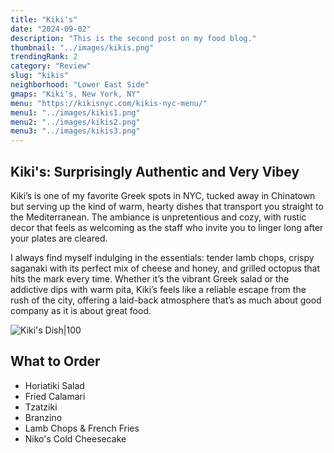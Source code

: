 ```yaml
---
title: "Kiki's"
date: "2024-09-02"
description: "This is the second post on my food blog."
thumbnail: "../images/kikis.png"
trendingRank: 2
category: "Review"
slug: "kikis"
neighborhood: "Lower East Side"
gmaps: "Kiki's, New York, NY"
menu: "https://kikisnyc.com/kikis-nyc-menu/"
menu1: "../images/kikis1.png"
menu2: "../images/kikis2.png"
menu3: "../images/kikis3.png"
---
```


## Kiki's: Surprisingly Authentic and Very Vibey 

Kiki’s is one of my favorite Greek spots in NYC, tucked away in Chinatown but serving up the kind of warm, hearty dishes that transport you straight to the Mediterranean. The ambiance is unpretentious and cozy, with rustic decor that feels as welcoming as the staff who invite you to linger long after your plates are cleared. 

I always find myself indulging in the essentials: tender lamb chops, crispy saganaki with its perfect mix of cheese and honey, and grilled octopus that hits the mark every time. Whether it’s the vibrant Greek salad or the addictive dips with warm pita, Kiki’s feels like a reliable escape from the rush of the city, offering a laid-back atmosphere that’s as much about good company as it is about great food.



![Kiki's Dish|100](../images/kikis2.png)

## What to Order
- Horiatiki Salad
- Fried Calamari
- Tzatziki
- Branzino
- Lamb Chops & French Fries
- Niko's Cold Cheesecake